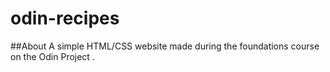# odin-recipes
##About
A simple HTML/CSS website  made during the foundations course on the Odin Project .
